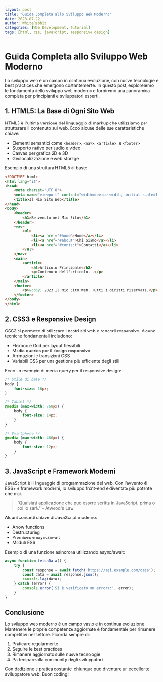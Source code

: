 ```yaml
---
layout: post
title: "Guida Completa allo Sviluppo Web Moderno"
date: 2023-07-22
author: WhiteRabbit
categories: [Web Development, Tutorial]
tags: [html, css, javascript, responsive design]
---
```


# Guida Completa allo Sviluppo Web Moderno

Lo sviluppo web è un campo in continua evoluzione, con nuove tecnologie e best practices che emergono costantemente. In questo post, esploreremo le fondamenta dello sviluppo web moderno e forniremo una panoramica completa per principianti e sviluppatori esperti.

## 1. HTML5: La Base di Ogni Sito Web

HTML5 è l'ultima versione del linguaggio di markup che utilizziamo per strutturare il contenuto sul web. Ecco alcune delle sue caratteristiche chiave:

- Elementi semantici come `<header>`, `<nav>`, `<article>`, e `<footer>`
- Supporto nativo per audio e video
- Canvas per grafica 2D e 3D
- Geolocalizzazione e web storage

Esempio di una struttura HTML5 di base:

```html
<!DOCTYPE html>
<html lang="it">
<head>
    <meta charset="UTF-8">
    <meta name="viewport" content="width=device-width, initial-scale=1.0">
    <title>Il Mio Sito Web</title>
</head>
<body>
    <header>
        <h1>Benvenuto nel Mio Sito</h1>
    </header>
    <nav>
        <ul>
            <li><a href="#home">Home</a></li>
            <li><a href="#about">Chi Siamo</a></li>
            <li><a href="#contact">Contatti</a></li>
        </ul>
    </nav>
    <main>
        <article>
            <h2>Articolo Principale</h2>
            <p>Contenuto dell'articolo...</p>
        </article>
    </main>
    <footer>
        <p>&copy; 2023 Il Mio Sito Web. Tutti i diritti riservati.</p>
    </footer>
</body>
</html>
```

## 2. CSS3 e Responsive Design

CSS3 ci permette di stilizzare i nostri siti web e renderli responsive. Alcune tecniche fondamentali includono:

- Flexbox e Grid per layout flessibili
- Media queries per il design responsive
- Animazioni e transizioni CSS
- Variabili CSS per una gestione più efficiente degli stili

Ecco un esempio di media query per il responsive design:

```css
/* Stile di base */
body {
    font-size: 16px;
}

/* Tablet */
@media (max-width: 768px) {
    body {
        font-size: 14px;
    }
}

/* Smartphone */
@media (max-width: 480px) {
    body {
        font-size: 12px;
    }
}
```

## 3. JavaScript e Framework Moderni

JavaScript è il linguaggio di programmazione del web. Con l'avvento di ES6+ e framework moderni, lo sviluppo front-end è diventato più potente che mai.

> "Qualsiasi applicazione che può essere scritta in JavaScript, prima o poi lo sarà." - Atwood's Law

Alcuni concetti chiave di JavaScript moderno:

- Arrow functions
- Destructuring
- Promises e async/await
- Moduli ES6

Esempio di una funzione asincrona utilizzando async/await:

```javascript
async function fetchData() {
    try {
        const response = await fetch('https://api.example.com/data');
        const data = await response.json();
        console.log(data);
    } catch (error) {
        console.error('Si è verificato un errore:', error);
    }
}
```

## Conclusione

Lo sviluppo web moderno è un campo vasto e in continua evoluzione. Mantenere le proprie competenze aggiornate è fondamentale per rimanere competitivi nel settore. Ricorda sempre di:

1. Praticare regolarmente
2. Seguire le best practices
3. Rimanere aggiornato sulle nuove tecnologie
4. Partecipare alla community degli sviluppatori

Con dedizione e pratica costante, chiunque può diventare un eccellente sviluppatore web. Buon coding!
